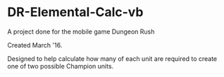 # DR-Elemental-Calc-vb
A project done for the mobile game Dungeon Rush

Created March '16.

Designed to help calculate how many of each unit are required to create one of two possible Champion units.
